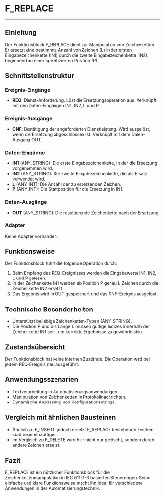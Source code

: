 # F_REPLACE

* * * * * * * * * *
## Einleitung
Der Funktionsblock F_REPLACE dient zur Manipulation von Zeichenketten. Er ersetzt eine bestimmte Anzahl von Zeichen (L) in der ersten Eingabezeichenkette (IN1) durch die zweite Eingabezeichenkette (IN2), beginnend an einer spezifizierten Position (P).

## Schnittstellenstruktur

### **Ereignis-Eingänge**
- **REQ**: Dienst-Anforderung. Löst die Ersetzungsoperation aus. Verknüpft mit den Daten-Eingängen IN1, IN2, L und P.

### **Ereignis-Ausgänge**
- **CNF**: Bestätigung der angeforderten Dienstleistung. Wird ausgelöst, wenn die Ersetzung abgeschlossen ist. Verknüpft mit dem Daten-Ausgang OUT.

### **Daten-Eingänge**
- **IN1** (ANY_STRING): Die erste Eingabezeichenkette, in der die Ersetzung vorgenommen wird.
- **IN2** (ANY_STRING): Die zweite Eingabezeichenkette, die als Ersatz verwendet wird.
- **L** (ANY_INT): Die Anzahl der zu ersetzenden Zeichen.
- **P** (ANY_INT): Die Startposition für die Ersetzung in IN1.

### **Daten-Ausgänge**
- **OUT** (ANY_STRING): Die resultierende Zeichenkette nach der Ersetzung.

### **Adapter**
Keine Adapter vorhanden.

## Funktionsweise
Der Funktionsblock führt die folgende Operation durch:
1. Beim Empfang des REQ-Ereignisses werden die Eingabewerte IN1, IN2, L und P gelesen.
2. In der Zeichenkette IN1 werden ab Position P genau L Zeichen durch die Zeichenkette IN2 ersetzt.
3. Das Ergebnis wird in OUT gespeichert und das CNF-Ereignis ausgelöst.

## Technische Besonderheiten
- Unterstützt beliebige Zeichenketten-Typen (ANY_STRING).
- Die Position P und die Länge L müssen gültige Indizes innerhalb der Zeichenkette IN1 sein, um korrekte Ergebnisse zu gewährleisten.

## Zustandsübersicht
Der Funktionsblock hat keine internen Zustände. Die Operation wird bei jedem REQ-Ereignis neu ausgeführt.

## Anwendungsszenarien
- Textverarbeitung in Automatisierungsanwendungen.
- Manipulation von Zeichenketten in Protokollnachrichten.
- Dynamische Anpassung von Konfigurationsstrings.

## Vergleich mit ähnlichen Bausteinen
- Ähnlich zu F_INSERT, jedoch ersetzt F_REPLACE bestehende Zeichen statt neue einzufügen.
- Im Vergleich zu F_DELETE wird hier nicht nur gelöscht, sondern durch andere Zeichen ersetzt.

## Fazit
F_REPLACE ist ein nützlicher Funktionsblock für die Zeichenkettenmanipulation in IEC 61131-3 basierten Steuerungen. Seine einfache und klare Funktionsweise macht ihn ideal für verschiedene Anwendungen in der Automatisierungstechnik.